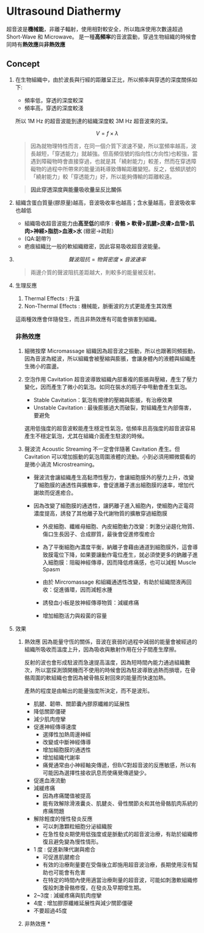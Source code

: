 # Ultrasound Diathermy
超音波是**機械能**，非離子輻射，使用相對較安全，所以臨床使用次數遠超過 Short-Wave 和 Microwave。
是一種**高頻率**的音波震動，穿過生物組織的時候會同時有**熱效應**與**非熱效應**

## Concept
1. 在生物組織中，由於波長與行經的距離呈正比，所以頻率與穿透的深度關係如下:
	* 頻率低，穿透的深度較深
	* 頻率高，穿透的深度較淺  

	所以 1M Hz 的超音波能到達的組織深度較 3M Hz 超音波來的深。
		
	$$ V = f \times \lambda $$
	> 因為就物理特性而言，在同一個介質下波速不變，所以當頻率越高，波長越短，「穿透能力」就越強。但高頻信號的指向性(方向性)也較強，當遇到障礙物時會直接穿過，也就是其「繞射能力」較差，然而在穿透障礙物的過程中所帶來的能量消耗導致傳輸距離變短。反之，低頻訊號的「繞射能力」較「穿透能力」好，所以能夠傳輸的距離較遠。	
	
	> **因此穿透深度與能量吸收量呈反比關係**

2. 組織含蛋白質量(膠原量)越高，音波吸收率也越高；含水量越高，音波吸收率也越低
	* 組織吸收超音波能力由**高至低**的順序 : **骨骼 > 軟骨>肌腱>皮膚>血管>肌肉>神經>脂肪>血液>水** (緻密->疏鬆)
	* (QA:韌帶?)  
	* 疤痕組織比一般的軟組織緻密，因此容易吸收超音波能量。

3. $$ 聲波阻抗 = 物質密度 \times 音波速率 $$
	> 兩邊介質的聲波阻抗差距越大，則較多的能量被反射。

4. 生理反應
	1. Thermal Effects : 升溫
	2. Non-Thermal Effects : 機械能，脈衝波的方式更能產生其效應
	
	這兩種效應會伴隨發生，而且非熱效應有可能會損害到組織。
	
	### 非熱效應
	1. 細微按摩 Micromassage
		組織因為超音波之振動，所以也跟著同頻振動，因為音波為縱波，所以組織會被壓縮與膨脹，會讓身體內的液體與組織產生微小的震盪。  
	
	2. 空泡作用 Cavitation
		超音波導致組織內部重複的膨脹與壓縮，產生了壓力變化，因而產生了微小的氣泡。如同在裝水的瓶子中甩動會產生氣泡。
		* Stable Cavitation：氣泡有規律的壓縮與膨脹，有治療效果
		* Unstable Cavitation : 最後膨脹過大而破裂，對組織產生內部傷害，要避免
	
		選用低強度的超音波較能產生穩定性氣泡，低頻率且高強度的超音波容易產生不穩定氣泡，尤其在組織介面產生駐波的時候。
		
	3. 聲波流 Acoustic Streaming
		不一定會伴隨著 Cavitation 產生。但 Cavitation 可以增加振動的氣泡周圍液體的流動。小到必須用顯微鏡看的是微小渦流 Microstreaming。  
		* 聲波流會讓組織產生高黏滯性壓力，會讓細胞膜外的壓力上升，改變了細胞膜的通透性與擴散率，會促進離子進出細胞膜的速率，增加代謝故而促進癒合。  
		
		* 因為改變了細胞膜的通透性，讓鈣離子進入細胞內，使細胞內正電荷濃度提高，誘發了其他離子及代謝物質的擴散穿過細胞膜  
		
			* 外皮細胞、纖維母細胞、內皮細胞動力改變：刺激分泌趨化物質、傷口生長因子、合成膠質，最後會促進修復癒合  
			
			* 為了平衡細胞內濃度平衡，納離子會藉由通道到細胞膜外，這會導致膜電位下降，如果要讓動作電位產生，就必須使更多的鈉離子進入細胞膜：阻礙神經傳導，因而降低疼痛感，也可以減輕 Muscle Spasm
			
			* 由於 Mircromassage 和組織通透性改變，有助於組織間液再回收：促進循環，因而減輕水腫
			
			* 誘發血小板是放神經傳導物質：減緩疼痛  
			
			* 增加細胞活力與殺菌的容量

5. 效果
	1. 熱效應
		因為能量守恆的關係，音波在衰弱的過程中減弱的能量會被經過的組織所吸收而溫度上升，因為吸收與散射作用在分子間產生摩擦。  
		
		反射的波也會形成駐波而急速提高溫度，因為短時間內能力通過組織數次，所以當探測頭開機而不使用的時候會因為駐波導致過熱而損壞，在骨骼周圍的軟組織也會因為被骨骼反射回來的能量而快速加熱。  
		
		產熱的程度是由輸出的能量強度所決定，而不是波形。
		* 肌腱、韌帶、關節囊內膠原纖維的延展性
		* 降低關節僵硬
		* 減少肌肉痙攣
		* 促進神經傳導速度
			* 選擇性加熱周邊神經
			* 改變或中斷神經傳導
			* 增加細胞膜的通透性
			* 增加組織代謝率
			* 痛覺通常由小神經軸突傳遞，但B/C對超音波的反應敏感，所以有可能因為選擇性接收訊息而使痛覺傳遞變少。
		* 促進血液流動
		* 減緩疼痛
			* 因為疼痛閾值被提高
			* 能有效解除滑液囊炎、肌腱炎、骨性關節炎和其他骨骼肌肉系統的疼痛問題
		* 解除輕度的慢性發炎反應
			* 可以刺激顆粒細胞分泌組織胺
			* 在急性發炎期使用低強度或是脈動式的超音波治療，有助於組織修復且避免變為慢性情形。
		* 1 度 : 促進新陳代謝與癒合
			* 可促進肌腱癒合
			* 有效的治療劑量要在受傷後立即施用超音波治療，長期使用沒有幫助也可能會有危害
			* 在特定的時間內使用適當治療劑量的超音波，可能如刺激軟組織修復般刺激骨骼修復，在發炎及早期增生期。
		* 2~3度 : 減緩疼痛與肌肉痙攣
		* 4度 : 增加膠原纖維延展性與減少關節僵硬
		* 不要超過45度  
	
	2. 非熱效應
		* 